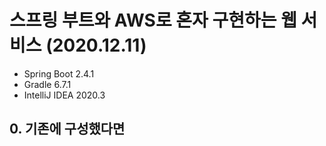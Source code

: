# 스프링 부트와 AWS로 혼자 구현하는 웹 서비스 (2020.12.11)

* Spring Boot 2.4.1
* Gradle 6.7.1
* IntelliJ IDEA 2020.3

## 0. 기존에 구성했다면

